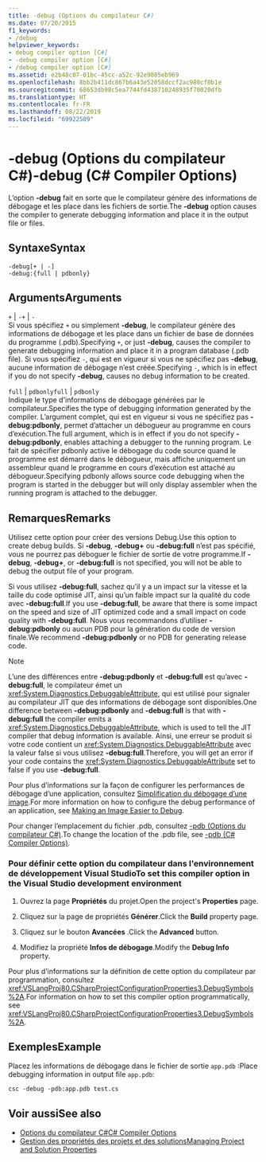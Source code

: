 ```yaml
---
title: -debug (Options du compilateur C#)
ms.date: 07/20/2015
f1_keywords:
- /debug
helpviewer_keywords:
- debug compiler option [C#]
- -debug compiler option [C#]
- /debug compiler option [C#]
ms.assetid: e2b48c07-01bc-45cc-a52c-92e9085eb969
ms.openlocfilehash: 8bb2b411dc867b6a43e52058dccf2ac980cf0b1e
ms.sourcegitcommit: 68653db98c5ea7744fd438710248935f70020dfb
ms.translationtype: HT
ms.contentlocale: fr-FR
ms.lasthandoff: 08/22/2019
ms.locfileid: "69922509"
---
```

# <a name="-debug-c-compiler-options"></a><span data-ttu-id="52a44-102">-debug (Options du compilateur C#)</span><span class="sxs-lookup"><span data-stu-id="52a44-102">-debug (C# Compiler Options)</span></span>
<span data-ttu-id="52a44-103">L’option **-debug** fait en sorte que le compilateur génère des informations de débogage et les place dans les fichiers de sortie.</span><span class="sxs-lookup"><span data-stu-id="52a44-103">The **-debug** option causes the compiler to generate debugging information and place it in the output file or files.</span></span>  
  
## <a name="syntax"></a><span data-ttu-id="52a44-104">Syntaxe</span><span class="sxs-lookup"><span data-stu-id="52a44-104">Syntax</span></span>  
  
```console  
-debug[+ | -]  
-debug:{full | pdbonly}  
```  
  
## <a name="arguments"></a><span data-ttu-id="52a44-105">Arguments</span><span class="sxs-lookup"><span data-stu-id="52a44-105">Arguments</span></span>  
 <span data-ttu-id="52a44-106">`+` &#124; `-`</span><span class="sxs-lookup"><span data-stu-id="52a44-106">`+` &#124; `-`</span></span>  
 <span data-ttu-id="52a44-107">Si vous spécifiez `+` ou simplement **-debug**, le compilateur génère des informations de débogage et les place dans un fichier de base de données du programme (.pdb).</span><span class="sxs-lookup"><span data-stu-id="52a44-107">Specifying `+`, or just **-debug**, causes the compiler to generate debugging information and place it in a program database (.pdb file).</span></span> <span data-ttu-id="52a44-108">Si vous spécifiez `-`, qui est en vigueur si vous ne spécifiez pas **-debug**, aucune information de débogage n’est créée.</span><span class="sxs-lookup"><span data-stu-id="52a44-108">Specifying `-`, which is in effect if you do not specify **-debug**, causes no debug information to be created.</span></span>  
  
 <span data-ttu-id="52a44-109">`full` &#124; `pdbonly`</span><span class="sxs-lookup"><span data-stu-id="52a44-109">`full` &#124; `pdbonly`</span></span>  
 <span data-ttu-id="52a44-110">Indique le type d'informations de débogage générées par le compilateur.</span><span class="sxs-lookup"><span data-stu-id="52a44-110">Specifies the type of debugging information generated by the compiler.</span></span> <span data-ttu-id="52a44-111">L’argument complet, qui est en vigueur si vous ne spécifiez pas **-debug:pdbonly**, permet d’attacher un débogueur au programme en cours d’exécution.</span><span class="sxs-lookup"><span data-stu-id="52a44-111">The full argument, which is in effect if you do not specify **-debug:pdbonly**, enables attaching a debugger to the running program.</span></span> <span data-ttu-id="52a44-112">Le fait de spécifier pdbonly active le débogage du code source quand le programme est démarré dans le débogueur, mais affiche uniquement un assembleur quand le programme en cours d’exécution est attaché au débogueur.</span><span class="sxs-lookup"><span data-stu-id="52a44-112">Specifying pdbonly allows source code debugging when the program is started in the debugger but will only display assembler when the running program is attached to the debugger.</span></span>  
  
## <a name="remarks"></a><span data-ttu-id="52a44-113">Remarques</span><span class="sxs-lookup"><span data-stu-id="52a44-113">Remarks</span></span>  
 <span data-ttu-id="52a44-114">Utilisez cette option pour créer des versions Debug.</span><span class="sxs-lookup"><span data-stu-id="52a44-114">Use this option to create debug builds.</span></span> <span data-ttu-id="52a44-115">Si **-debug**, **-debug+** ou **-debug:full** n’est pas spécifié, vous ne pourrez pas déboguer le fichier de sortie de votre programme.</span><span class="sxs-lookup"><span data-stu-id="52a44-115">If **-debug**, **-debug+**, or **-debug:full** is not specified, you will not be able to debug the output file of your program.</span></span>  
  
 <span data-ttu-id="52a44-116">Si vous utilisez **-debug:full**, sachez qu’il y a un impact sur la vitesse et la taille du code optimisé JIT, ainsi qu’un faible impact sur la qualité du code avec **-debug:full**.</span><span class="sxs-lookup"><span data-stu-id="52a44-116">If you use **-debug:full**, be aware that there is some impact on the speed and size of JIT optimized code and a small impact on code quality with **-debug:full**.</span></span> <span data-ttu-id="52a44-117">Nous vous recommandons d’utiliser **-debug:pdbonly** ou aucun PDB pour la génération du code de version finale.</span><span class="sxs-lookup"><span data-stu-id="52a44-117">We recommend **-debug:pdbonly** or no PDB for generating release code.</span></span>  
  
> [!NOTE]
> <span data-ttu-id="52a44-118">L’une des différences entre **-debug:pdbonly** et **-debug:full** est qu’avec **-debug:full**, le compilateur émet un <xref:System.Diagnostics.DebuggableAttribute>, qui est utilisé pour signaler au compilateur JIT que des informations de débogage sont disponibles.</span><span class="sxs-lookup"><span data-stu-id="52a44-118">One difference between **-debug:pdbonly** and **-debug:full** is that with **-debug:full** the compiler emits a <xref:System.Diagnostics.DebuggableAttribute>, which is used to tell the JIT compiler that debug information is available.</span></span> <span data-ttu-id="52a44-119">Ainsi, une erreur se produit si votre code contient un <xref:System.Diagnostics.DebuggableAttribute> avec la valeur false si vous utilisez **-debug:full**.</span><span class="sxs-lookup"><span data-stu-id="52a44-119">Therefore, you will get an error if your code contains the <xref:System.Diagnostics.DebuggableAttribute> set to false if you use **-debug:full**.</span></span>  
  
 <span data-ttu-id="52a44-120">Pour plus d’informations sur la façon de configurer les performances de débogage d’une application, consultez [Simplification du débogage d’une image](../../../framework/debug-trace-profile/making-an-image-easier-to-debug.md).</span><span class="sxs-lookup"><span data-stu-id="52a44-120">For more information on how to configure the debug performance of an application, see [Making an Image Easier to Debug](../../../framework/debug-trace-profile/making-an-image-easier-to-debug.md).</span></span>  
  
 <span data-ttu-id="52a44-121">Pour changer l’emplacement du fichier .pdb, consultez [-pdb (Options du compilateur C#)](./pdb-compiler-option.md).</span><span class="sxs-lookup"><span data-stu-id="52a44-121">To change the location of the .pdb file, see [-pdb (C# Compiler Options)](./pdb-compiler-option.md).</span></span>  
  
### <a name="to-set-this-compiler-option-in-the-visual-studio-development-environment"></a><span data-ttu-id="52a44-122">Pour définir cette option du compilateur dans l'environnement de développement Visual Studio</span><span class="sxs-lookup"><span data-stu-id="52a44-122">To set this compiler option in the Visual Studio development environment</span></span>  
  
1. <span data-ttu-id="52a44-123">Ouvrez la page **Propriétés** du projet.</span><span class="sxs-lookup"><span data-stu-id="52a44-123">Open the project's **Properties** page.</span></span>  
  
2. <span data-ttu-id="52a44-124">Cliquez sur la page de propriétés **Générer**.</span><span class="sxs-lookup"><span data-stu-id="52a44-124">Click the **Build** property page.</span></span>  
  
3. <span data-ttu-id="52a44-125">Cliquez sur le bouton **Avancées** .</span><span class="sxs-lookup"><span data-stu-id="52a44-125">Click the **Advanced** button.</span></span>  
  
4. <span data-ttu-id="52a44-126">Modifiez la propriété **Infos de débogage**.</span><span class="sxs-lookup"><span data-stu-id="52a44-126">Modify the **Debug Info** property.</span></span>  
  
 <span data-ttu-id="52a44-127">Pour plus d’informations sur la définition de cette option du compilateur par programmation, consultez <xref:VSLangProj80.CSharpProjectConfigurationProperties3.DebugSymbols%2A>.</span><span class="sxs-lookup"><span data-stu-id="52a44-127">For information on how to set this compiler option programmatically, see <xref:VSLangProj80.CSharpProjectConfigurationProperties3.DebugSymbols%2A>.</span></span>  
  
## <a name="example"></a><span data-ttu-id="52a44-128">Exemples</span><span class="sxs-lookup"><span data-stu-id="52a44-128">Example</span></span>  
 <span data-ttu-id="52a44-129">Placez les informations de débogage dans le fichier de sortie `app.pdb` :</span><span class="sxs-lookup"><span data-stu-id="52a44-129">Place debugging information in output file `app.pdb`:</span></span>  
  
```console  
csc -debug -pdb:app.pdb test.cs  
```  
  
## <a name="see-also"></a><span data-ttu-id="52a44-130">Voir aussi</span><span class="sxs-lookup"><span data-stu-id="52a44-130">See also</span></span>

- [<span data-ttu-id="52a44-131">Options du compilateur C#</span><span class="sxs-lookup"><span data-stu-id="52a44-131">C# Compiler Options</span></span>](./index.md)
- [<span data-ttu-id="52a44-132">Gestion des propriétés des projets et des solutions</span><span class="sxs-lookup"><span data-stu-id="52a44-132">Managing Project and Solution Properties</span></span>](/visualstudio/ide/managing-project-and-solution-properties)

